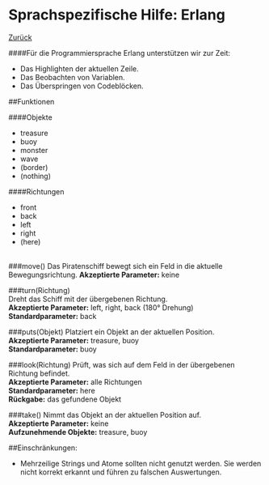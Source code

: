 # Sprachspezifische Hilfe: Erlang
[Zurück](index "Hilfe")

####Für die Programmiersprache Erlang unterstützen wir zur Zeit:  
-  Das Highlighten der aktuellen Zeile.  
-  Das Beobachten von Variablen.  
-  Das Überspringen von Codeblöcken.  

##Funktionen

####Objekte
* treasure
* buoy
* monster
* wave
* (border)  
* (nothing)

####Richtungen
* front
* back
* left
* right
* (here)
<br><br>

###move()
Das Piratenschiff bewegt sich ein Feld in die aktuelle Bewegungsrichtung.
**Akzeptierte Parameter:**  keine  

###turn(Richtung)  
Dreht das Schiff mit der übergebenen Richtung.  
**Akzeptierte Parameter:** left, right, back (180° Drehung)  
**Standardparameter:** back  

###puts(Objekt)
Platziert ein Objekt an der aktuellen Position.  
**Akzeptierte Parameter:** treasure, buoy  
**Standardparameter:** buoy  

###look(Richtung)
Prüft, was sich auf dem Feld in der übergebenen Richtung befindet.  
**Akzeptierte Parameter:** alle Richtungen  
**Standardparameter:** here  
**Rückgabe:** das gefundene Objekt 

###take()
Nimmt das Objekt an der aktuellen Position auf.  
**Akzeptierte Parameter:** keine  
**Aufzunehmende Objekte:** treasure, buoy    


##Einschränkungen:  
* Mehrzeilige Strings und Atome sollten nicht genutzt werden. Sie werden nicht korrekt erkannt und führen zu falschen Auswertungen.
